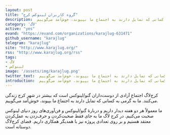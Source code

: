 ```yaml
---
layout: post
title: "گروه کاربران لینوکس کرج"
description:  کرج‌لاگ اجتماع آزادی از دوست‌داران گنو/لینوکس است که بیشتر در شهر کرج زندگی می‌کنند. ما به گرمی به کسانی که تمایل دارند به اجتماع ما بپیوند، خوش‌آمد می‌گوییم.
category: 'لاگ'
active: "yes"
evand: "https://evand.com/organizations/karajlug-631471"
github_username: "karajlug"
telegram: "karajlug"
site: "http://www.karajlug.org/"
rss: "http://www.karajlug.org/rss"
tags:
- لاگ
- لینوکس
image: '/assets/img/karajlug.png'
twitter_text:  کرج‌لاگ اجتماع آزادی از دوست‌داران گنو/لینوکس است که بیشتر در شهر کرج زندگی می‌کنند. ما به گرمی به کسانی که تمایل دارند به اجتماع ما بپیوند، خوش‌آمد می‌گوییم.
introduction:  کرج‌لاگ اجتماع آزادی از دوست‌داران گنو/لینوکس است که بیشتر در شهر کرج زندگی می‌کنند. ما به گرمی به کسانی که تمایل دارند به اجتماع ما بپیوند، خوش‌آمد می‌گوییم.
---
```


 کرج‌لاگ اجتماع آزادی از دوست‌داران گنو/لینوکس است که بیشتر در شهر کرج زندگی می‌کنند. ما به گرمی به کسانی که تمایل دارند به اجتماع ما بپیوند، خوش‌آمد می‌گوییم.

ما معمولاً هر دو هفته دیدار داریم و دربارهٔ گنو/لینوکس و فن‌آوری‌های روز دنیای لینوکس صحبت می‌کنیم. در کرج لاگ ما به جای فقط صحبت‌کردن و حرف‌زدن به عمل‌کردن معتقد هستیم و بر روی تعدادی پروژه نیز با همدیگر همکاری داریم. فضای کرج‌لاگ دوستانه است.
